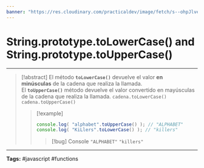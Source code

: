```yaml
---
banner: "https://res.cloudinary.com/practicaldev/image/fetch/s--ohpJlve1--/c_imagga_scale,f_auto,fl_progressive,h_420,q_auto,w_1000/https://res.cloudinary.com/drquzbncy/image/upload/v1586605549/javascript_banner_sxve2l.jpg"
---
```

# String.prototype.toLowerCase() and String.prototype.toUpperCase()
<hr> 

> [!abstract]
> El método **`toLowerCase()`** devuelve el valor **en minúsculas** de la cadena que realiza la llamada.
> El **`toUpperCase()`** método devuelve el valor convertido en mayúsculas de la cadena que realiza la llamada.
> <code>cadena.toLowerCase()</code>
> <code>cadena.toUpperCase()</code>
> 
> > [!example]
> > ```js
> > console.log( "alphabet".toUpperCase() ); // "ALPHABET"
> > console.log( "KiLlers".toLowerCase() ); // "killers"
> > ```
> > 
> > > [!bug] Console
> > > <code>"ALPHABET"</code>
> > > <code>"killers"</code>
> > 
> 

<hr>
<b>Tags:</b> #javascript #functions